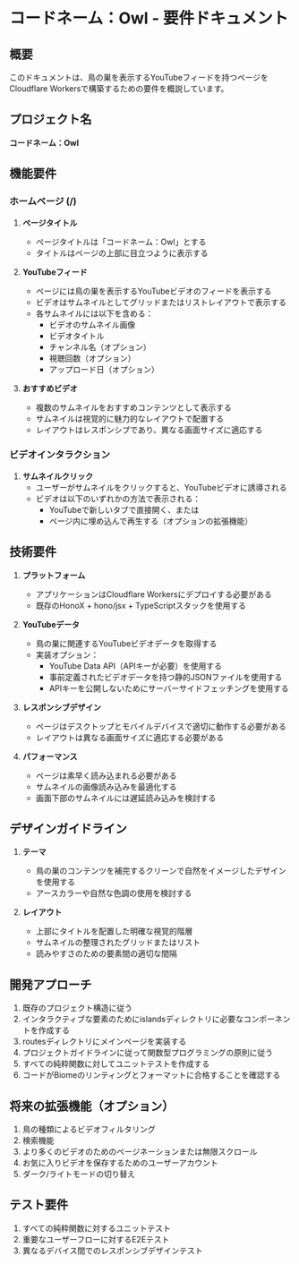 # コードネーム：Owl - 要件ドキュメント

## 概要

このドキュメントは、鳥の巣を表示するYouTubeフィードを持つページをCloudflare Workersで構築するための要件を概説しています。

## プロジェクト名

**コードネーム：Owl**

## 機能要件

### ホームページ (/)

1. **ページタイトル**
    - ページタイトルは「コードネーム：Owl」とする
    - タイトルはページの上部に目立つように表示する

2. **YouTubeフィード**
    - ページには鳥の巣を表示するYouTubeビデオのフィードを表示する
    - ビデオはサムネイルとしてグリッドまたはリストレイアウトで表示する
    - 各サムネイルには以下を含める：
        - ビデオのサムネイル画像
        - ビデオタイトル
        - チャンネル名（オプション）
        - 視聴回数（オプション）
        - アップロード日（オプション）

3. **おすすめビデオ**
    - 複数のサムネイルをおすすめコンテンツとして表示する
    - サムネイルは視覚的に魅力的なレイアウトで配置する
    - レイアウトはレスポンシブであり、異なる画面サイズに適応する

### ビデオインタラクション

1. **サムネイルクリック**
    - ユーザーがサムネイルをクリックすると、YouTubeビデオに誘導される
    - ビデオは以下のいずれかの方法で表示される：
        - YouTubeで新しいタブで直接開く、または
        - ページ内に埋め込んで再生する（オプションの拡張機能）

## 技術要件

1. **プラットフォーム**
    - アプリケーションはCloudflare Workersにデプロイする必要がある
    - 既存のHonoX + hono/jsx + TypeScriptスタックを使用する

2. **YouTubeデータ**
    - 鳥の巣に関連するYouTubeビデオデータを取得する
    - 実装オプション：
        - YouTube Data API（APIキーが必要）を使用する
        - 事前定義されたビデオデータを持つ静的JSONファイルを使用する
        - APIキーを公開しないためにサーバーサイドフェッチングを使用する

3. **レスポンシブデザイン**
    - ページはデスクトップとモバイルデバイスで適切に動作する必要がある
    - レイアウトは異なる画面サイズに適応する必要がある

4. **パフォーマンス**
    - ページは素早く読み込まれる必要がある
    - サムネイルの画像読み込みを最適化する
    - 画面下部のサムネイルには遅延読み込みを検討する

## デザインガイドライン

1. **テーマ**
    - 鳥の巣のコンテンツを補完するクリーンで自然をイメージしたデザインを使用する
    - アースカラーや自然な色調の使用を検討する

2. **レイアウト**
    - 上部にタイトルを配置した明確な視覚的階層
    - サムネイルの整理されたグリッドまたはリスト
    - 読みやすさのための要素間の適切な間隔

## 開発アプローチ

1. 既存のプロジェクト構造に従う
2. インタラクティブな要素のためにislandsディレクトリに必要なコンポーネントを作成する
3. routesディレクトリにメインページを実装する
4. プロジェクトガイドラインに従って関数型プログラミングの原則に従う
5. すべての純粋関数に対してユニットテストを作成する
6. コードがBiomeのリンティングとフォーマットに合格することを確認する

## 将来の拡張機能（オプション）

1. 鳥の種類によるビデオフィルタリング
2. 検索機能
3. より多くのビデオのためのページネーションまたは無限スクロール
4. お気に入りビデオを保存するためのユーザーアカウント
5. ダーク/ライトモードの切り替え

## テスト要件

1. すべての純粋関数に対するユニットテスト
2. 重要なユーザーフローに対するE2Eテスト
3. 異なるデバイス間でのレスポンシブデザインテスト
